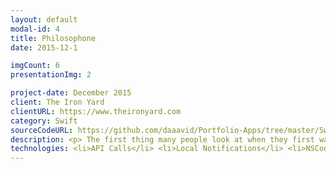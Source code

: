 ```yaml
---
layout: default
modal-id: 4
title: Philosophone
date: 2015-12-1

imgCount: 6
presentationImg: 2

project-date: December 2015
client: The Iron Yard
clientURL: https://www.theironyard.com
category: Swift
sourceCodeURL: https://github.com/daaavid/Portfolio-Apps/tree/master/Swift_Philosophone
description: <p> The first thing many people look at when they first wake up is their mobile phone. Philosophone is an app that helps those people to start their day in the right state of mind by starting it with a quote -- whether it be funny, inspirational, artful, other, or all of the above. Philosophone allows you set a notification to get a quote from a single or several categories every day, at a user-defined time, delivered straight to your phone for you to enjoy. </br></br> Quotes are beautifully and dynamically typed out with various genuine old-school typewriter sound effects. All buttons throughout the app also give off a satisfying typewriter clack and animation when tapped, lending to a more engaging and fun user experience. </br></br>Powered by <a href="https://theysaidso.com/api/" target="_blank">They Said So's quote API.</a> </p>
technologies: <li>API Calls</li> <li>Local Notifications</li> <li>NSCoding</li> <li>UIView Animation</li>
---
```

